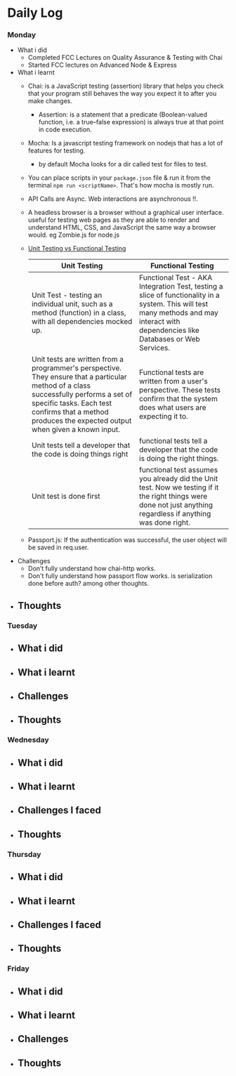 # Daily Log

### Monday
- What i did
  - Completed FCC Lectures on Quality Assurance & Testing with Chai
  - Started FCC lectures on Advanced Node & Express
- What i learnt
  - Chai: is a JavaScript testing (assertion) library that helps you check that your program still behaves the way you expect it to after you make changes.
    - Assertion: is a statement that a predicate (Boolean-valued function, i.e. a true–false expression) is always true at that point in code execution.
  - Mocha: Is a javascript testing framework on nodejs that has a lot of features for testing.
    - by default Mocha looks for a dir called test for files to test.
  - You can place scripts in your `package.json` file & run it from the terminal `npm run <scriptName>`. That's how mocha is mostly run.
  - API Calls are Async. Web interactions are asynchronous !!.
  - A headless browser is a browser without a graphical user interface. useful for testing web pages as they are able to render and understand HTML, CSS, and JavaScript the same way a browser would. eg Zombie.js for node.js
  - [Unit Testing vs Functional Testing](https://stackoverflow.com/questions/2741832/unit-tests-vs-functional-tests)
  
    | Unit Testing | Functional Testing |
    | --- | --- |
    | Unit Test - testing an individual unit, such as a method (function) in a class, with all dependencies mocked up. | Functional Test - AKA Integration Test, testing a slice of functionality in a system. This will test many methods and may interact with dependencies like Databases or Web Services. |
    | Unit tests are written from a programmer's perspective. They ensure that a particular method of a class successfully performs a set of specific tasks. Each test confirms that a method produces the expected output when given a known input. | Functional tests are written from a user's perspective. These tests confirm that the system does what users are expecting it to. |
    | Unit tests tell a developer that the code is doing things right | functional tests tell a developer that the code is doing the right things. |
    | Unit test is done first | functional test assumes you already did the Unit test. Now we testing if it the right things were done not just anything regardless if anything was done right. |
  - Passport.js: If the authentication was successful, the user object will be saved in req.user.
- Challenges
  - Don’t fully understand how chai-http works.
  - Don't fully understand how passport flow works. is serialization done before auth? among other thoughts.
- Thoughts
  -

### Tuesday
- What i did
  - 
- What i learnt
  - 
- Challenges
  -
- Thoughts
  -

### Wednesday
- What i did
  - 
- What i learnt 
  - 
- Challenges I faced
  - 
- Thoughts
  - 

### Thursday
- What i did
  - 
- What i learnt 
  - 
- Challenges I faced
  - 
- Thoughts
  - 


### Friday
- What i did
  -
- What i learnt
  -
- Challenges
  -
- Thoughts
  -
